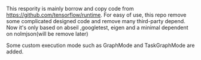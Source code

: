 This respority is mainly borrow and copy code from https://github.com/tensorflow/runtime.
For easy of use, this repo remove some complicated designed code and remove many third-party depend.
Now it's only based on abseil ,googletest, eigen and a minimal dependent on nolmjson(will be remove later)

Some custom execution mode such as GraphMode and TaskGraphMode are added.

